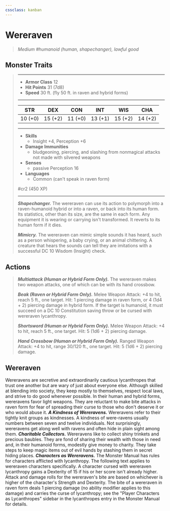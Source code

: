 ```yaml
---
cssclass: kanban
---
```


# Wereraven
>*Medium #humanoid (human, shapechanger), lawful good*
## Monster Traits
>___
>- **Armor Class** 12
>- **Hit Points** 31 (7d8)
>- **Speed** 30 ft. (fly 50 ft. in raven and hybrid forms)
>___
>|STR|DEX|CON|INT|WIS|CHA|
>|:---:|:---:|:---:|:---:|:---:|:---:|
>|10 (+0)|15 (+2)|11 (+0)|13 (+1)|15 (+2)|14 (+2)|
>___
>- **Skills**
>	 - Insight +4, Perception +6
>- **Damage Immunities**
>	 - bludgeoning, piercing, and slashing from nonmagical attacks not made with silvered weapons
>- **Senses**
>	 - passive Perception 16
>- **Languages**
>	 - Common (can't speak in raven form)
>
> #cr2 (450 XP)
>___
>***Shapechanger.*** The wereraven can use its action to polymorph into a raven-humanoid hybrid or into a raven, or back into its human form. Its statistics, other than its size, are the same in each form. Any equipment it is wearing or carrying isn't transformed. It reverts to its human form if it dies.  
>
>***Mimicry.*** The wereraven can mimic simple sounds it has heard, such as a person whispering, a baby crying, or an animal chittering. A creature that hears the sounds can tell they are imitations with a successful DC 10 Wisdom (Insight) check.  
>
## Actions
>***Multiattack (Human or Hybrid Form Only).*** The wereraven makes two weapon attacks, one of which can be with its hand crossbow.  
>
>***Beak (Raven or Hybrid Form Only).*** Melee Weapon Attack: +4 to hit, reach 5 ft., one target. Hit: 1 piercing damage in raven form, or 4 (1d4 + 2) piercing damage in hybrid form. If the target is humanoid, it must succeed on a DC 10 Constitution saving throw or be cursed with wereraven lycanthropy.  
>
>***Shortsword (Human or Hybrid Form Only).*** Melee Weapon Attack: +4 to hit, reach 5 ft., one target. Hit: 5 (1d6 + 2) piercing damage.  
>
>***Hand Crossbow (Human or Hybrid Form Only).*** Ranged Weapon Attack: +4 to hit, range 30/120 ft., one target. Hit: 5 (1d6 + 2) piercing damage.
## Wereraven
Wereravens are secretive and extraordinarily cautious lycanthropes that trust one another but are wary of just about everyone else. Although skilled at blending into society, they keep mostly to themselves, respect local laws, and strive to do good whenever possible.
In their human and hybrid forms, wereravens favor light weapons. They are reluctant to make bite attacks in raven form for fear of spreading their curse to those who don't deserve it or who would abuse it.
***A Kindness of Wereravens.***  Wereravens refer to their tightly knit groups as kindnesses. A kindness of were-ravens usually numbers between seven and twelve individuals. Not surprisingly, wereravens get along well with ravens and often hide in plain sight among them.
***Charitable Collectors.*** Wereravens like to collect shiny trinkets and precious baubles. They are fond of sharing their wealth with those in need and, in their humanoid forms, modestly give money to charity. They take steps to keep magic items out of evil hands by stashing them in secret hiding places.
***Characters as Wereravens.*** The Monster Manual has rules for characters afflicted with lycanthropy. The following text applies to wereraven characters specifically.
A character cursed with wereraven lycanthropy gains a Dexterity of 15 if his or her score isn't already higher. Attack and damage rolls for the wereraven's bite are based on whichever is higher of the character's Strength and Dexterity. The bite of a wereraven in raven form deals 1 piercing damage (no ability modifier applies to this damage) and carries the curse of lycanthropy; see the "Player Characters as Lycanthropes" sidebar in the lycanthropes entry in the Monster Manual for details.